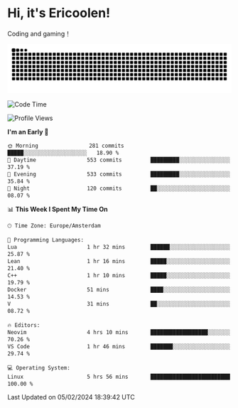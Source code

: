 # Hi, it's Ericoolen!
Coding and gaming！

<picture>
  <source media="(prefers-color-scheme: dark)" srcset="https://raw.githubusercontent.com/Eric-Song-Nop/Eric-Song-Nop/output/github-contribution-grid-snake-dark.svg">
  <source media="(prefers-color-scheme: light)" srcset="https://raw.githubusercontent.com/Eric-Song-Nop/Eric-Song-Nop/output/github-contribution-grid-snake.svg">
  <img alt="github contribution grid snake animation" src="https://raw.githubusercontent.com/Eric-Song-Nop/Eric-Song-Nop/output/github-contribution-grid-snake.svg">
</picture>

<!--START_SECTION:waka-->
![Code Time](http://img.shields.io/badge/Code%20Time-1%2C173%20hrs%2041%20mins-blue)

![Profile Views](http://img.shields.io/badge/Profile%20Views-0-blue)

**I'm an Early 🐤** 

```text
🌞 Morning                281 commits         █████░░░░░░░░░░░░░░░░░░░░   18.90 % 
🌆 Daytime                553 commits         █████████░░░░░░░░░░░░░░░░   37.19 % 
🌃 Evening                533 commits         █████████░░░░░░░░░░░░░░░░   35.84 % 
🌙 Night                  120 commits         ██░░░░░░░░░░░░░░░░░░░░░░░   08.07 % 
```


📊 **This Week I Spent My Time On** 

```text
🕑︎ Time Zone: Europe/Amsterdam

💬 Programming Languages: 
Lua                      1 hr 32 mins        ██████░░░░░░░░░░░░░░░░░░░   25.87 % 
Lean                     1 hr 16 mins        █████░░░░░░░░░░░░░░░░░░░░   21.40 % 
C++                      1 hr 10 mins        █████░░░░░░░░░░░░░░░░░░░░   19.79 % 
Docker                   51 mins             ████░░░░░░░░░░░░░░░░░░░░░   14.53 % 
V                        31 mins             ██░░░░░░░░░░░░░░░░░░░░░░░   08.72 % 

🔥 Editors: 
Neovim                   4 hrs 10 mins       ██████████████████░░░░░░░   70.26 % 
VS Code                  1 hr 46 mins        ███████░░░░░░░░░░░░░░░░░░   29.74 % 

💻 Operating System: 
Linux                    5 hrs 56 mins       █████████████████████████   100.00 % 
```


 Last Updated on 05/02/2024 18:39:42 UTC
<!--END_SECTION:waka-->
